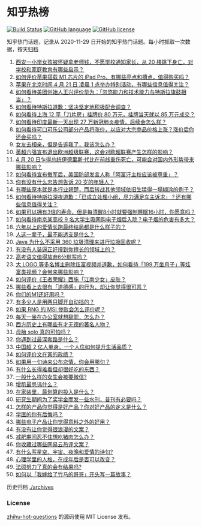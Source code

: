 # 知乎热榜
[![Build Status](https://github.com/ToWeLong/zhihu-hot-questions/workflows/CI/badge.svg)](https://github.com/ToWeLong/zhihu-hot-questions/actions)
[![GitHub language](https://img.shields.io/badge/language-golang-orange.svg)](https://golang.org/)
[![GitHub license](https://img.shields.io/github/license/ToWeLong/zhihu-hot-questions)](https://github.com/ToWeLong/zhihu-hot-questions/blob/main/LICENSE)

知乎热门话题，记录从 2020-11-29 日开始的知乎热门话题。每小时抓取一次数据，按天[归档](./archives)

<!-- BEGIN -->

1. [西安一小学女孩被怀疑拿老师钱，不愿学校通知家长，从 20 楼跳下身亡，对学校和家庭教育有哪些启示？](https://www.zhihu.com/question/455453377)
1. [如何评价苹果搭载 M1 芯片的 iPad Pro，有哪些亮点和槽点，值得购买吗？](https://www.zhihu.com/question/455712081)
1. [苹果在北京时间 4 月 21 日 凌晨 1 点举办特别活动，有哪些信息值得关注？](https://www.zhihu.com/question/455703264)
1. [如何看待美团创始人王兴评价华为：「忽悠能力和技术能力与特斯拉旗鼓相当」？](https://www.zhihu.com/question/455309241)
1. [如何看待特斯拉道歉：坚决坚定地积极配合调查？](https://www.zhihu.com/question/455697188)
1. [如何看待上海 12 平「刀片房」挂牌价 80 万元，挂牌当天就以 85 万元成交？](https://www.zhihu.com/question/455594188)
1. [如何看待印度最新一天出现 27 万新冠肺炎疫情，后续会怎么样？](https://www.zhihu.com/question/455382725)
1. [如何看待可口可乐公司部分产品将涨价，以应对大宗商品价格上涨？涨价后你还会买吗？](https://www.zhihu.com/question/455623192)
1. [女友去相亲，但是告诉我了，我该怎么办？](https://www.zhihu.com/question/454792762)
1. [英超六强宣布退出欧洲超级联赛，这会对欧超联赛产生怎样的影响？](https://www.zhihu.com/question/455718598)
1. [4 月 20 日乍得总统伊德里斯·代比在前线重伤死亡，可能会对国内外形势带来哪些影响？](https://www.zhihu.com/question/455654724)
1. [如何看待宣布撤军后，美国防部发言人称「阿富汗主权应该被尊重」？](https://www.zhihu.com/question/455674435)
1. [你有没有什么忠告想告诉 20 岁的年轻人？](https://www.zhihu.com/question/34225818)
1. [有哪些原本就是本行业翘楚，而后转战其他领域依旧生猛得一塌糊涂的例子？](https://www.zhihu.com/question/41233342)
1. [如何看待特斯拉深夜道歉：「已成立处理小组，尽力满足车主诉求」？还有哪些信息值得关注？](https://www.zhihu.com/question/455698268)
1. [如果可以拥有3倍的寿命，但是每清醒8小时就要强制睡眠16小时，你愿意吗？](https://www.zhihu.com/question/454343075)
1. [如何看待南京某高校 9 名大学生吸网购电子烟后入院？电子烟的危害有多大？](https://www.zhihu.com/question/455599780)
1. [六年以上的爱情长跑最终结局都是什么样子的？](https://www.zhihu.com/question/27477378)
1. [人这一辈子，最不能透支是什么？](https://www.zhihu.com/question/422796779)
1. [Java 为什么不采用 360 垃圾清理来进行垃圾回收呢？](https://www.zhihu.com/question/36014646)
1. [有没有人装逼正好撞到你擅长的领域上的？](https://www.zhihu.com/question/338688699)
1. [高考语文值得放弃6分默写吗？](https://www.zhihu.com/question/416068288)
1. [大 LOGO 等多名博主删除炫富视频并道歉，如何看待「199 万坐月子」等炫富类视频？会带来哪些影响？](https://www.zhihu.com/question/455431114)
1. [如何评价《王者荣耀》西施「江南少女」皮肤？](https://www.zhihu.com/question/455521817)
1. [哪些看上去很有「道德感」的行为，却让你觉得很可恶？](https://www.zhihu.com/question/271011718)
1. [你们的M1还好用吗？](https://www.zhihu.com/question/447835410)
1. [有多少人是用两只脚开自动挡的？](https://www.zhihu.com/question/453321559)
1. [如果 RNG 的 MSI 惨败会怎么评价呢？](https://www.zhihu.com/question/455536642)
1. [每天一坐在办公室就想辞职，怎么办？](https://www.zhihu.com/question/449760223)
1. [西方历史上有哪些有才无德的著名人物？](https://www.zhihu.com/question/443555395)
1. [母胎 solo 真的可怕吗？](https://www.zhihu.com/question/440053207)
1. [你遇到过最深套路是什么？](https://www.zhihu.com/question/47297527)
1. [中国超 2 亿人单身，一个人住如何提升生活品质？](https://www.zhihu.com/question/455461691)
1. [如何评价文在寅的政绩？](https://www.zhihu.com/question/452986162)
1. [如果用一句诗来公布恋情，你会用哪句？](https://www.zhihu.com/question/313158579)
1. [有什么长得难看但却很好吃的东西？](https://www.zhihu.com/question/37551688)
1. [一般什么样的女生会被要微信?](https://www.zhihu.com/question/323245237)
1. [增肌最忌讳什么？](https://www.zhihu.com/question/455145102)
1. [在家装里，最划算的投入是什么？](https://www.zhihu.com/question/36225746)
1. [研究生期间为了奖学金而发一些水刊，普刊有必要吗？](https://www.zhihu.com/question/404045451)
1. [怎样的产品你觉得是好产品？你对好产品的定义是什么？](https://www.zhihu.com/question/454947632)
1. [学医的你有后悔吗？](https://www.zhihu.com/question/450922909)
1. [哪些电子产品让你觉得意料之外的好用？](https://www.zhihu.com/question/64579149)
1. [有没有让你觉得很浪漫的文案？](https://www.zhihu.com/question/445285812)
1. [减肥期间忍不住想吃猪肉怎么办？](https://www.zhihu.com/question/455432516)
1. [你收藏过哪些网易云热评文案？](https://www.zhihu.com/question/448734790)
1. [有什么写星空、宇宙、夜晚和爱情的诗句?](https://www.zhihu.com/question/46802818)
1. [心理学里的人格，在成年后是否可以改变？](https://www.zhihu.com/question/450439351)
1. [法硕努力了真的会有结果吗?](https://www.zhihu.com/question/446536547)
1. [如何以「我嫁给了竹马的哥哥」开头写一篇故事？](https://www.zhihu.com/question/435103867)

<!-- END -->

历史归档 [./archives](./archives)


### License
[zhihu-hot-questions](https://github.com/towelong/zhihu-hot-questions) 的源码使用 MIT License 发布。